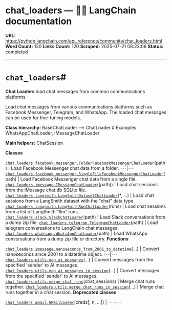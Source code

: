 # chat_loaders — 🦜🔗 LangChain  documentation

**URL:** https://python.langchain.com/api_reference/community/chat_loaders.html
**Word Count:** 130
**Links Count:** 120
**Scraped:** 2025-07-21 08:23:06
**Status:** completed

---

# `chat_loaders`\#

**Chat Loaders** load chat messages from common communications platforms.

Load chat messages from various communications platforms such as Facebook Messenger, Telegram, and WhatsApp. The loaded chat messages can be used for fine-tuning models.

**Class hierarchy:**               BaseChatLoader --> <name>ChatLoader  # Examples: WhatsAppChatLoader, IMessageChatLoader     

**Main helpers:**               ChatSession     

**Classes**

[`chat_loaders.facebook_messenger.FolderFacebookMessengerChatLoader`](https://python.langchain.com/api_reference/community/chat_loaders/langchain_community.chat_loaders.facebook_messenger.FolderFacebookMessengerChatLoader.html#langchain_community.chat_loaders.facebook_messenger.FolderFacebookMessengerChatLoader "langchain_community.chat_loaders.facebook_messenger.FolderFacebookMessengerChatLoader")\(path\) | Load Facebook Messenger chat data from a folder.   ---|---   [`chat_loaders.facebook_messenger.SingleFileFacebookMessengerChatLoader`](https://python.langchain.com/api_reference/community/chat_loaders/langchain_community.chat_loaders.facebook_messenger.SingleFileFacebookMessengerChatLoader.html#langchain_community.chat_loaders.facebook_messenger.SingleFileFacebookMessengerChatLoader "langchain_community.chat_loaders.facebook_messenger.SingleFileFacebookMessengerChatLoader")\(path\) | Load Facebook Messenger chat data from a single file.   [`chat_loaders.imessage.IMessageChatLoader`](https://python.langchain.com/api_reference/community/chat_loaders/langchain_community.chat_loaders.imessage.IMessageChatLoader.html#langchain_community.chat_loaders.imessage.IMessageChatLoader "langchain_community.chat_loaders.imessage.IMessageChatLoader")\(\[path\]\) | Load chat sessions from the iMessage chat.db SQLite file.   [`chat_loaders.langsmith.LangSmithDatasetChatLoader`](https://python.langchain.com/api_reference/community/chat_loaders/langchain_community.chat_loaders.langsmith.LangSmithDatasetChatLoader.html#langchain_community.chat_loaders.langsmith.LangSmithDatasetChatLoader "langchain_community.chat_loaders.langsmith.LangSmithDatasetChatLoader")\(\*, ...\) | Load chat sessions from a LangSmith dataset with the "chat" data type.   [`chat_loaders.langsmith.LangSmithRunChatLoader`](https://python.langchain.com/api_reference/community/chat_loaders/langchain_community.chat_loaders.langsmith.LangSmithRunChatLoader.html#langchain_community.chat_loaders.langsmith.LangSmithRunChatLoader "langchain_community.chat_loaders.langsmith.LangSmithRunChatLoader")\(runs\) | Load chat sessions from a list of LangSmith "llm" runs.   [`chat_loaders.slack.SlackChatLoader`](https://python.langchain.com/api_reference/community/chat_loaders/langchain_community.chat_loaders.slack.SlackChatLoader.html#langchain_community.chat_loaders.slack.SlackChatLoader "langchain_community.chat_loaders.slack.SlackChatLoader")\(path\) | Load Slack conversations from a dump zip file.   [`chat_loaders.telegram.TelegramChatLoader`](https://python.langchain.com/api_reference/community/chat_loaders/langchain_community.chat_loaders.telegram.TelegramChatLoader.html#langchain_community.chat_loaders.telegram.TelegramChatLoader "langchain_community.chat_loaders.telegram.TelegramChatLoader")\(path\) | Load telegram conversations to LangChain chat messages.   [`chat_loaders.whatsapp.WhatsAppChatLoader`](https://python.langchain.com/api_reference/community/chat_loaders/langchain_community.chat_loaders.whatsapp.WhatsAppChatLoader.html#langchain_community.chat_loaders.whatsapp.WhatsAppChatLoader "langchain_community.chat_loaders.whatsapp.WhatsAppChatLoader")\(path\) | Load WhatsApp conversations from a dump zip file or directory.      **Functions**

[`chat_loaders.imessage.nanoseconds_from_2001_to_datetime`](https://python.langchain.com/api_reference/community/chat_loaders/langchain_community.chat_loaders.imessage.nanoseconds_from_2001_to_datetime.html#langchain_community.chat_loaders.imessage.nanoseconds_from_2001_to_datetime "langchain_community.chat_loaders.imessage.nanoseconds_from_2001_to_datetime")\(...\) | Convert nanoseconds since 2001 to a datetime object.   ---|---   [`chat_loaders.utils.map_ai_messages`](https://python.langchain.com/api_reference/community/chat_loaders/langchain_community.chat_loaders.utils.map_ai_messages.html#langchain_community.chat_loaders.utils.map_ai_messages "langchain_community.chat_loaders.utils.map_ai_messages")\(...\) | Convert messages from the specified 'sender' to AI messages.   [`chat_loaders.utils.map_ai_messages_in_session`](https://python.langchain.com/api_reference/community/chat_loaders/langchain_community.chat_loaders.utils.map_ai_messages_in_session.html#langchain_community.chat_loaders.utils.map_ai_messages_in_session "langchain_community.chat_loaders.utils.map_ai_messages_in_session")\(...\) | Convert messages from the specified 'sender' to AI messages.   [`chat_loaders.utils.merge_chat_runs`](https://python.langchain.com/api_reference/community/chat_loaders/langchain_community.chat_loaders.utils.merge_chat_runs.html#langchain_community.chat_loaders.utils.merge_chat_runs "langchain_community.chat_loaders.utils.merge_chat_runs")\(chat\_sessions\) | Merge chat runs together.   [`chat_loaders.utils.merge_chat_runs_in_session`](https://python.langchain.com/api_reference/community/chat_loaders/langchain_community.chat_loaders.utils.merge_chat_runs_in_session.html#langchain_community.chat_loaders.utils.merge_chat_runs_in_session "langchain_community.chat_loaders.utils.merge_chat_runs_in_session")\(...\) | Merge chat runs together in a chat session.      **Deprecated classes**

[`chat_loaders.gmail.GMailLoader`](https://python.langchain.com/api_reference/community/chat_loaders/langchain_community.chat_loaders.gmail.GMailLoader.html#langchain_community.chat_loaders.gmail.GMailLoader "langchain_community.chat_loaders.gmail.GMailLoader")\(creds\[, n, ...\]\) |    ---|---